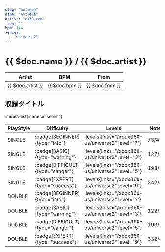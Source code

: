 ```yaml
---
slug: "anthema"
name: "Anthema"
artist: "oo39.com"
from: ""
bpm: 144
series:
  - "universe2"
---
```


# {{ $doc.name }} / {{ $doc.artist }}

|Artist|BPM|From|
|------|---|----|
|{{ $doc.artist }}|{{ $doc.bpm }}|{{ $doc.from }}|

## 収録タイトル

:series-list{:series="series"}

|PlayStyle|Difficulty|Levels|Notes|Movie|
|---------|----------|------|-----|-----|
|SINGLE| :badge[BEGINNER]{type="info"}| :levels{links="/xbox360-us/universe2" level="?"}|73/4||
|SINGLE| :badge[BASIC]{type="warning"}| :levels{links="/xbox360-us/universe2" level="3"}|127/3||
|SINGLE| :badge[DIFFICULT]{type="danger"}| :levels{links="/xbox360-us/universe2" level="5"}|193/11||
|SINGLE| :badge[EXPERT]{type="success"}| :levels{links="/xbox360-us/universe2" level="9"}|342/4||
|DOUBLE| :badge[BEGINNER]{type="info"}| :levels{links="/xbox360-us/universe2" level="?"}|||
|DOUBLE| :badge[BASIC]{type="warning"}| :levels{links="/xbox360-us/universe2" level="3"}|122/1||
|DOUBLE| :badge[DIFFICULT]{type="danger"}| :levels{links="/xbox360-us/universe2" level="5"}|193/11||
|DOUBLE| :badge[EXPERT]{type="success"}| :levels{links="/xbox360-us/universe2" level="9"}|332/4||
